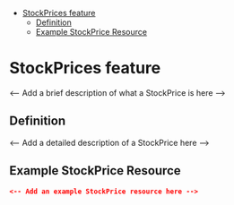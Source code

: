 <!-- START doctoc generated TOC please keep comment here to allow auto update -->
<!-- DON'T EDIT THIS SECTION, INSTEAD RE-RUN doctoc TO UPDATE -->

- [StockPrices feature](#stockprices-feature)
  - [Definition](#definition)
  - [Example StockPrice Resource](#example-stockprice-resource)

<!-- END doctoc generated TOC please keep comment here to allow auto update -->

# StockPrices feature

<-- Add a brief description of what a StockPrice is here -->

## Definition

<-- Add a detailed description of a StockPrice here -->

## Example StockPrice Resource

```json
<-- Add an example StockPrice resource here -->
```
